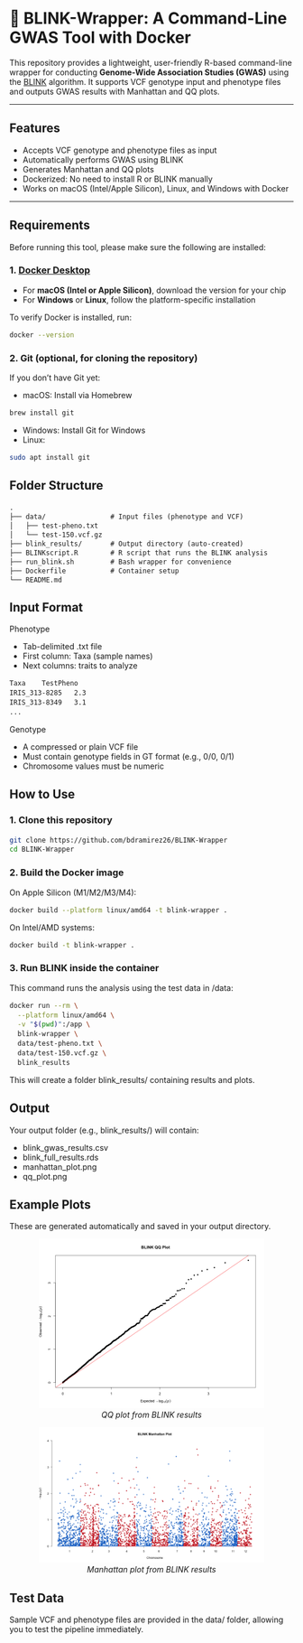 # 🌾 BLINK-Wrapper: A Command-Line GWAS Tool with Docker

This repository provides a lightweight, user-friendly R-based command-line wrapper for conducting **Genome-Wide Association Studies (GWAS)** using the [BLINK](https://github.com/YaoZhou89/BLINK) algorithm. It supports VCF genotype input and phenotype files and outputs GWAS results with Manhattan and QQ plots.


---

##  Features

- Accepts VCF genotype and phenotype files as input
- Automatically performs GWAS using BLINK
- Generates Manhattan and QQ plots
- Dockerized: No need to install R or BLINK manually
- Works on macOS (Intel/Apple Silicon), Linux, and Windows with Docker

---

## Requirements 

Before running this tool, please make sure the following are installed:

### 1. [Docker Desktop](https://www.docker.com/products/docker-desktop)
- For **macOS (Intel or Apple Silicon)**, download the version for your chip
- For **Windows** or **Linux**, follow the platform-specific installation

To verify Docker is installed, run:
```bash
docker --version
```

### 2. Git (optional, for cloning the repository)
If you don’t have Git yet:
- macOS: Install via Homebrew
```bash
brew install git
```
- Windows: Install Git for Windows
- Linux:
```bash
sudo apt install git
```

## Folder Structure
```pgsql
.
├── data/                # Input files (phenotype and VCF)
│   ├── test-pheno.txt
│   └── test-150.vcf.gz
├── blink_results/       # Output directory (auto-created)
├── BLINKscript.R        # R script that runs the BLINK analysis
├── run_blink.sh         # Bash wrapper for convenience
├── Dockerfile           # Container setup
└── README.md
```

## Input Format

Phenotype
- Tab-delimited .txt file
- First column: Taxa (sample names)
- Next columns: traits to analyze
```txt
Taxa	TestPheno
IRIS_313-8285	2.3
IRIS_313-8349	3.1
...
```
Genotype
- A compressed or plain VCF file
- Must contain genotype fields in GT format (e.g., 0/0, 0/1)
- Chromosome values must be numeric

## How to Use

### 1. Clone this repository
```bash
git clone https://github.com/bdramirez26/BLINK-Wrapper
cd BLINK-Wrapper
```
### 2. Build the Docker image

On Apple Silicon (M1/M2/M3/M4):
```bash
docker build --platform linux/amd64 -t blink-wrapper .
```
On Intel/AMD systems:
```bash
docker build -t blink-wrapper .
```
### 3. Run BLINK inside the container
This command runs the analysis using the test data in /data:
```bash
docker run --rm \
  --platform linux/amd64 \
  -v "$(pwd)":/app \
  blink-wrapper \
  data/test-pheno.txt \
  data/test-150.vcf.gz \
  blink_results
```
This will create a folder blink_results/ containing results and plots.

## Output

Your output folder (e.g., blink_results/) will contain:
- blink_gwas_results.csv
- blink_full_results.rds
- manhattan_plot.png
- qq_plot.png

## Example Plots
These are generated automatically and saved in your output directory.

<p align="center"> <img src="blink_results/qq_plot.png" alt="QQ Plot" width="400"/> <br> <em>QQ plot from BLINK results</em> </p> <p align="center"> <img src="blink_results/manhattan_plot.png" alt="Manhattan Plot" width="400"/> <br> <em>Manhattan plot from BLINK results</em> </p>

## Test Data
Sample VCF and phenotype files are provided in the data/ folder, allowing you to test the pipeline immediately.









